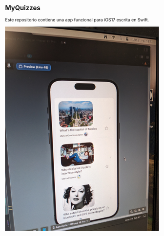 ## MyQuizzes
Este repositorio contiene una app funcional para iOS17 escrita en Swift.

![foto1](images/PXL_20231121_184041969.jpg)
